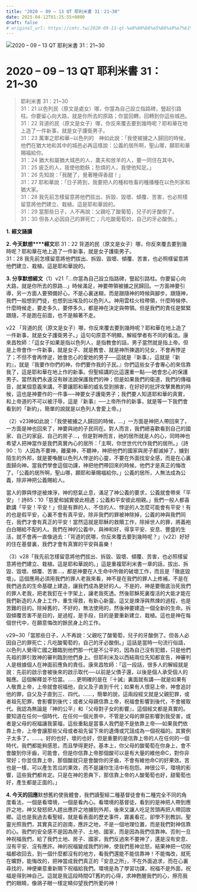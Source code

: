 ```yaml
---
title: "2020 – 09 – 13 QT 耶利米書 31：21~30"
date: 2025-04-12T01:25:55+0800
draft: false
# original_url: https://cmtc.tw/2020-09-13-qt-%e8%80%b6%e5%88%a9%e7%b1%b3%e6%9b%b8-31%ef%bc%9a2130
---
```


![2020 – 09 – 13 QT 耶利米書 31：21~30](/images/qt.jpg   "2020 – 09 – 13 QT 耶利米書 31：21~30")

# 2020 – 09 – 13 QT 耶利米書 31：21~30

> 耶利米書 31：21~30  
> 31：21 以色列民（原文是處女）哪，你當為自己設立指路碑，豎起引路柱。你要留心向大路，就是你所去的原路；你當回轉，回轉到你這些城邑。  
> 31：22 背道的民（原文是女子）哪，你反來覆去要到幾時呢？耶和華在地上造了一件新事，就是女子護衛男子。  
> 31：23 萬軍之耶和華─以色列的　神如此說：「我使被擄之人歸回的時候，他們在猶大地和其中的城邑必再這樣說：公義的居所啊，聖山哪，願耶和華賜福給你。  
> 31：24 猶大和屬猶大城邑的人，農夫和放羊的人，要一同住在其中。  
> 31：25 疲乏的人，我使他飽飫；愁煩的人，我使他知足。」  
> 31：26 先知說：「我醒了，覺著睡得香甜！」  
> 31：27 耶和華說：「日子將到，我要把人的種和牲畜的種播種在以色列家和猶大家。  
> 31：28 我先前怎樣留意將他們拔出、拆毀、毀壞、傾覆、苦害，也必照樣留意將他們建立、栽植。這是耶和華說的。  
> 31：29 當那些日子，人不再說：父親吃了酸葡萄，兒子的牙酸倒了。  
> 31：30 但各人必因自己的罪死亡；凡吃酸葡萄的，自己的牙必酸倒。」

**1.** **經文誦讀**

**2. 今天默想****經文**耶 31：22 背道的民（原文是女子）哪，你反來覆去要到幾時呢？耶和華在地上造了一件新事，就是女子護衛男子。  
31：28 我先前怎樣留意將他們拔出、拆毀、毀壞、傾覆、苦害，也必照樣留意將他們建立、栽植。這是耶和華說的。

**3. 分享默想經文**（1）v21「…你當為自己設立指路碑，豎起引路柱。你要留心向大路，就是你所去的原路…」時候滿足，神要帶領被擄之民歸回。一方面神要引導，另一方面人要預備好心，不是心裏迷糊，而是跟隨神的時候與腳步。跟隨神，我們一般想到門徒，也想到出埃及的以色列人。神用雲柱火柱帶領，什麼時候停、什麼時候走，要走多久，要停多久，都是神在決定與帶領。但是我們的責任是緊緊跟隨，不是跑在前面，也不是賴著不走。

v22 「背道的民（原文是女子）哪，你反來覆去要到幾時呢？耶和華在地上造了一件新事，就是女子護衛男子。」這句句原意不明顯，解經學者有不同的看法。康來昌牧師：「這女子如果是指以色列人，是指教會的話，男子當然就是指上帝。但是上帝會作一件新事，就是女子、就是教會、就是神所揀選的兒女，不會再悖逆了；不但不會再悖逆，她會忠心的愛她的男子──這就是『新事』，這就是『新約』，就是『我要作你們的神，你們要作我的子民。』你們這些女子會專心的來信靠我了，這是耶和華在地上作的新事。但聖經講的比這還重一點──她會忠心的保護男子。當然我們永遠沒有辦法說保護我們的神；但是如果我們的衛道，我們的傳福音，就某個意義來講，不要讓耶和華的威名受到損害，在好好的批評攻擊異教的時候，這也是神要作的一件事──神要女子護衛男子；我們要人知道耶和華的真實，和上帝道的不可以被汙辱，這是『新事』──上帝所作的新事，就是等一下我們會看到的「新約」，簡單的說就是以色列人會愛上帝。」

（2）v23神如此說：「我使被擄之人歸回的時候，…」一方面是神把人帶回來了，一方面是神也回來了，神要與祂的子民同在。對人而言，我們總喜歡看到自己的國家、自己的家庭、自己的房子…，但是對神而言，祂的居所就是人的心，同時神也希望人把神當作是我們真實內心的居所：「主啊，你世世代代作我們的居所。」（詩90：1）人因為不要神，離棄神，不聽神，神把他們的國家與房子都滅掉了，擄到陌生的外邦，就是要喚醒以色列人悖逆的心靈，不要在外面找安全感，而是在心裏面歸向神。當我們學會這個功課，神把他們帶回來的時候，他們才是真正的悔改了。「公義的居所啊，聖山哪，願耶和華賜福給你。」公義的居所，人無法成為公義，除非神把公義賜給人。

當人的罪與悖逆被煉淨，神的怒氣止息，滿足了神公義的要求，公義就會帶來「平安」！詩85：10「慈愛和誠實彼此相遇；公義和平安彼此相親。」我們一般人都喜歡講「平安！平安！」但是有罪的人、不信的人、悖逆的人怎麼可能會有平安！有的也是假平安，心裏不會有真平安。除非我們的罪被神除掉，公義的神與我們同在，我們才會有真正的平安！當然這就是耶穌的救贖工作，除掉世人的罪，將義袍白白賜給不配的人。我們在神的公義中，與神和好，得享平安、安息、豐盛的生活，就不會再一直像過去：「背道的民哪，你反來覆去要到幾時呢？」（v22）好好的住在基督裏，我們才會有真實的平安與喜樂！

（3）v28「我先前怎樣留意將他們拔出、拆毀、毀壞、傾覆、苦害，也必照樣留意將他們建立、栽植。這是耶和華說的。」這是重複耶利米書一章的話，拔出、拆毀、毀壞、傾覆、苦害…，都是神要在人生命中所做的破壞工作，而且是「徹底毀壞」。這個應用必須用我們的罪人老我來看，神不是在我們的罪人上修補，不是在我們過去的生命基礎上建造，讓我們成為更好的人。不是的，神是要徹底治死我們的罪人老我，把老我釘在十字架上，讓老我死透。然後耶穌死裏復活的大能才能在我們新造的人身上工作，重生得救，有新心新靈。這又是煉淨與熬煉的過程，也是苦難的目的。除掉舊的，不好的，無法使用的，然後神要建造一個全新的生命。拆毀傾覆苦害不是目的，是過程，是手段，目的是要重新建立、栽植。這也是神在每個世代中，在願意悔改的餘民身上的工作。

v29~30「當那些日子，人不再說：父親吃了酸葡萄，兒子的牙酸倒了。但各人必因自己的罪死亡；凡吃酸葡萄的，自己的牙必酸倒。」這話是當時一句流行俗語，以色列人覺得亡國之難臨到他們那一代是不公平的，因為自己沒有犯錯，只是他們先祖的罪引致神的審判臨到他們身上。但耶利米及以西結兩位先知都宣告，神審判人是根據個人在神面前應負的責任。康來昌牧師：「這一段話，很多人的解經就是說：先前的啟示會被後來的啟示取代──以前是父債子還，以後是個人承受個人的報應。這個解釋並不恰當。……更明確的是在『十誡』裏面就有講──就是如果有人敬畏上帝，上帝就會祝福他，自父及子直到千代；如果有人恨惡上帝，神會追討他的罪，自父及子直到三、四代。……，簡單的說，這兩段經文就是父親犯罪，或者祖先犯罪，會影響到後代；或者父母親信靠上帝，祝福會影響到後代，不會被取代。我認為無論是『神的公平』和『父母對子女的影響』，這個經文都是真實的。要知道在任何一個時代、在任何一個光景中，不管是父母的罪惡影響到我受害，或者是父母的祝福讓我蒙福，這些重點是當事人我們是不是依靠上帝──如果我們依靠上帝，上帝會讓那些父母或者祖先留下來的遺傳或咒詛成為一個祝福的。其實例子太多了，……。好的也好，壞的也好，但是重要的是信靠上帝的人在任何的一個時代，我們都能夠感恩，而且學得更好。基本上，你父母的酸葡萄在你身上，會不會酸到你牙齒，可能會，但是你信靠上帝那個酸可以是有大量的維他命C，對你非常好；你並信靠上帝，那個酸就只是會酸你的牙齒，不會有維他命C的好果效。苦也是一樣，可以產生苦瓜的果效，而不是讓你生活中有抱怨。神很公平，環境的影響，這些我們都肯定。只是在神的恩典下，那信靠上帝的人酸葡萄也好，甜葡萄也好，產生都是正面的。」

**4. 今天的回應**默想舊約使我體會，我們讀聖經二種基督徒會有二種完全不同的角度看法，一個是看環境，一個是看內心。看環境的基督徒，看到的是神把人帶到應許之地，神又發怒把人趕出應許之地擄到外邦，後來又讓人吃足苦頭再把人帶回故鄉。這也是我過去看聖經，就是看表面的歷史事件，霧裏看花，卻學不到教訓。聖靈光照我們，其實真正的迦南，應許之地，不是一個地理位置，而是我們對神信靠的心。我們的安全感不是因為房子、土地、國家，而是因為我們信靠神。否則一旦神祝福我們，給了我們土地、房子、國家，我們反過來不要神了，還是沒有安息、沒有平安、沒有應許。神的祝福變成我們的神，使我們惹神忿怒，結果神把一切祝福都收回去，到一個什麼都沒有的地方，看我們還能不能信靠神！不能悔改，就死在曠野，能悔改的，把神當成我們真正的「安息之所」，不在外面追求，而在心裏尋找的，神便樂意重新賜下祝福給我們。環境是為了學習功課，祝福不是外面，祝福是得到神自己。這就是我這段時間QT舊約的心得，求神甦醒我們的心，擦亮我們的眼睛，像鴿子眼一樣定睛仰望我們所愛的神！